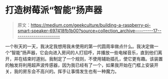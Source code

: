 # 打造树莓派“智能”扬声器

> 原文：<https://medium.com/geekculture/building-a-raspberry-pi-smart-speaker-697418fb1b00?source=collection_archive---------17----------------------->

一个秋天的一天，我决定我想用我未使用的第一代圆周率做点什么。我决定做一个“智能”扬声器，它会向进入房间的人打招呼，并播放一些电梯音乐，直到他们离开，并在结束时道别。我制定了一个规则，不使用辅助插孔，使它更有趣。该装置的触发将利用超声波传感器，因为我已经有了一个，如果我开始在门框上安装开关，我的房东会不高兴的。挥手让事情发生也有一种魔力。